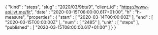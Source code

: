 {
  "kind" : "steps",
  "slug" : "2020/03/9btu9",
  "client_id" : "https://www-api.jvt.me/fit",
  "date" : "2020-03-15T08:00:00.617+01:00",
  "h" : "h-measure",
  "properties" : {
    "start" : [ "2020-03-14T00:00:00Z" ],
    "end" : [ "2020-03-15T00:00:00Z" ],
    "num" : [ "2485" ],
    "unit" : [ "steps" ],
    "published" : [ "2020-03-15T08:00:00.617+01:00" ]
  }
}
